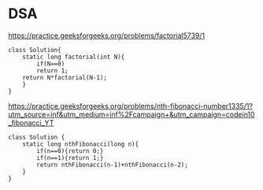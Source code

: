 # DSA

https://practice.geeksforgeeks.org/problems/factorial5739/1
```
class Solution{
    static long factorial(int N){
        if(N==0)
        return 1;
    return N*factorial(N-1);
    }
}
```

https://practice.geeksforgeeks.org/problems/nth-fibonacci-number1335/1?utm_source=inf&utm_medium=inf%2Fcampaign+&utm_campaign=codein10_fibonacci_YT
```
class Solution {
    static long nthFibonacci(long n){
        if(n==0){return 0;}
        if(n==1){return 1;}
        return nthFibonacci(n-1)+nthFibonacci(n-2);            
    }
}
```
